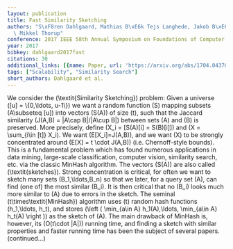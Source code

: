 ```yaml
---
layout: publication
title: Fast Similarity Sketching
authors: "S\xF8ren Dahlgaard, Mathias B\xE6k Tejs Langhede, Jakob B\xE6k Tejs Houen,\
  \ Mikkel Thorup"
conference: 2017 IEEE 58th Annual Symposium on Foundations of Computer Science (FOCS)
year: 2017
bibkey: dahlgaard2017fast
citations: 30
additional_links: [{name: Paper, url: 'https://arxiv.org/abs/1704.04370'}]
tags: ["Scalability", "Similarity Search"]
short_authors: Dahlgaard et al.
---
```

We consider the \(\textit\{Similarity Sketching\}\) problem: Given a universe
\([u] = \\{0,\ldots, u-1\\}\) we want a random function \(S\) mapping subsets
\(A\subseteq [u]\) into vectors \(S(A)\) of size \(t\), such that the Jaccard
similarity \(J(A,B) = |A\cap B|/|A\cup B|\) between sets \(A\) and \(B\) is
preserved. More precisely, define \(X_i = [S(A)[i] =
  S(B)[i]]\) and \(X = \sum_\{i\in [t]\} X_i\). We want \(E[X_i]=J(A,B)\), and we want
\(X\) to be strongly concentrated around \(E[X] = t \cdot J(A,B)\) (i.e.
Chernoff-style bounds). This is a fundamental problem which has found numerous
applications in data mining, large-scale classification, computer vision,
similarity search, etc. via the classic MinHash algorithm. The vectors \(S(A)\)
are also called \(\textit\{sketches\}\). Strong concentration is critical, for
often we want to sketch many sets \(B_1,\ldots,B_n\) so that we later, for a
query set \(A\), can find (one of) the most similar \(B_i\). It is then critical
that no \(B_i\) looks much more similar to \(A\) due to errors in the sketch.
  The seminal \(t\times\textit\{MinHash\}\) algorithm uses \(t\) random hash
functions \(h_1,\ldots, h_t\), and stores \(\left ( \min_\{a\in A\} h_1(A),\ldots,
\min_\{a\in A\} h_t(A) \right )\) as the sketch of \(A\). The main drawback of
MinHash is, however, its \(O(t\cdot |A|)\) running time, and finding a sketch
with similar properties and faster running time has been the subject of several
papers. (continued...)